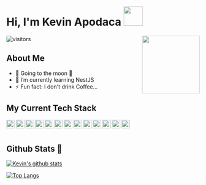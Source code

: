 # Hi, I'm Kevin Apodaca <img src = "https://raw.githubusercontent.com/MartinHeinz/MartinHeinz/master/wave.gif" width = 50px>
![visitors](https://visitor-badge.glitch.me/badge?page_id=35210520.35210520)
<img align='right' src='https://github.com/Rishit-dagli/Rishit-dagli/blob/master/images/octocat-anime.gif' width='150"'>
<br>
<!--
**KevinApodaca/KevinApodaca** is a ✨ _special_ ✨ repository because its `README.md` (this file) appears on your GitHub profile. -->
<h2> About Me</h2>

- 🔭 Going to the moon 🚀
- 🌱 I’m currently learning NestJS
- ⚡ Fun fact: I don't drink Coffee...

<h2> My Current Tech Stack </h2>
<img width ='22px' align='left' src ='https://raw.githubusercontent.com/rahulbanerjee26/githubAboutMeGenerator/main/icons/mongodb.svg'>
<img width ='22px' align='left' src ='https://raw.githubusercontent.com/rahulbanerjee26/githubAboutMeGenerator/main/icons/express.svg'>
<img width ='22px' align='left' src ='https://raw.githubusercontent.com/rahulbanerjee26/githubAboutMeGenerator/main/icons/vuejs.svg'>
<img width ='22px' align='left' src ='https://raw.githubusercontent.com/rahulbanerjee26/githubAboutMeGenerator/main/icons/nuxtjs.svg'>
<img width ='22px' align='left' src ='https://raw.githubusercontent.com/rahulbanerjee26/githubAboutMeGenerator/main/icons/nodejs.svg'>
<img width ='22px' align='left' src ='https://raw.githubusercontent.com/rahulbanerjee26/githubAboutMeGenerator/main/icons/typescript.svg'>
<img width ='22px' align='left' src ='https://raw.githubusercontent.com/rahulbanerjee26/githubAboutMeGenerator/main/icons/bulma.svg'>
<img width ='22px' align='left' src ='https://raw.githubusercontent.com/rahulbanerjee26/githubAboutMeGenerator/main/icons/graphql.svg'>
<img width ='22px' align='left' src ='https://raw.githubusercontent.com/rahulbanerjee26/githubAboutMeGenerator/main/icons/cypress.svg'>
<img width ='22px' align='left' src ='https://raw.githubusercontent.com/rahulbanerjee26/githubAboutMeGenerator/main/icons/postman.svg'>
<img width ='22px' align='left' src ='https://raw.githubusercontent.com/rahulbanerjee26/githubAboutMeGenerator/main/icons/docker.svg'>
<img width ='22px' align='left' src ='https://raw.githubusercontent.com/rahulbanerjee26/githubAboutMeGenerator/main/icons/jenkins.svg'>
<img width ='22px' align='left' src ='https://raw.githubusercontent.com/rahulbanerjee26/githubAboutMeGenerator/main/icons/heroku.svg'>
<br><br>

<h2> Github Stats 🚀</h2>

[![Kevin's github stats](https://github-readme-stats.vercel.app/api?username=KevinApodaca&show_icons=true&theme=react&hide_border=true&custom_title=Kevin's+TLDR+⚡️)](https://github.com/KevinApodaca)

[![Top Langs](https://github-readme-stats.vercel.app/api/top-langs/?username=KevinApodaca&layout=compact&langs_count=8&theme=react)](https://github.com/KevinApodaca)
